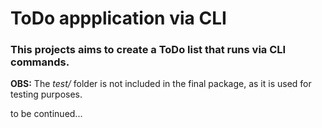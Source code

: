 # ToDo appplication via CLI
### This projects aims to create a ToDo list that runs via CLI commands.

**OBS:** The *test/* folder is not included in the final package, as it is used for testing purposes.

to be continued...